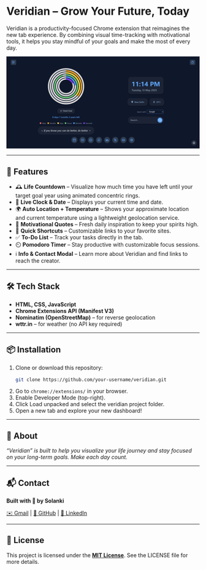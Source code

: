 # Veridian – Grow Your Future, Today

Veridian is a productivity-focused Chrome extension that reimagines the new tab experience. By combining visual time-tracking with motivational tools, it helps you stay mindful of your goals and make the most of every day.

![Veridian Preview](assets/Veridian_UI.png) 

---


## 🚀 Features

- 🕰️ **Life Countdown** – Visualize how much time you have left until your target goal year using animated concentric rings.
- 📆 **Live Clock & Date** – Displays your current time and date.
- 🌍 **Auto Location + Temperature** – Shows your approximate location and current temperature using a lightweight geolocation service.
- 💬 **Motivational Quotes** – Fresh daily inspiration to keep your spirits high.
- 🔗 **Quick Shortcuts** – Customizable links to your favorite sites.
- ✅ **To-Do List** – Track your tasks directly in the tab.
- ⏲️ **Pomodoro Timer** – Stay productive with customizable focus sessions.
- ℹ️ **Info & Contact Modal** – Learn more about Veridian and find links to reach the creator.

---

## 🛠️ Tech Stack

- **HTML, CSS, JavaScript**
- **Chrome Extensions API (Manifest V3)**
- **Nominatim (OpenStreetMap)** – for reverse geolocation
- **wttr.in** – for weather (no API key required)

---

## 📦 Installation

1. Clone or download this repository:
   ```bash
   git clone https://github.com/your-username/veridian.git
   ```
2. Go to `chrome://extensions/` in your browser.
3. Enable Developer Mode (top-right).
4. Click Load unpacked and select the veridian project folder.
5. Open a new tab and explore your new dashboard!

---

## 🧠 About

*“Veridian” is built to help you visualize your life journey and stay focused on your long-term goals. Make each day count.*

---

## 📬 Contact

**Built with 💙 by Solanki**

[✉️ Gmail](solankisingha23@gmail.com) | 
[🐙 GitHub](https://github.com/solanki03) |
[💼 LinkedIn](https://www.linkedin.com/in/solankisingha) 

---

## 📄 License
This project is licensed under the **[MIT License](https://choosealicense.com/licenses/mit/)**. See the LICENSE file for more details.
